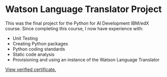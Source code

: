 # Watson Language Translator Project

This was the final project for the Python for AI Development IBM/edX course. Since completing this course, I now have experience with:

- Unit Testing
- Creating Python packages
- Python coding standards
- Static code analysis
- Provisioning and using an instance of the Watson Language Translator

[View verified certificate.](https://courses.edx.org/certificates/58ddaf1926854276b99e8e0ab242ac6f)
